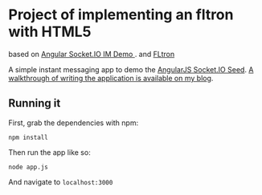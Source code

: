 # Project of implementing an fltron with HTML5
based on [Angular Socket.IO IM Demo ](https://github.com/btford/angular-socket-io-im).
and [FLtron ](http://www.fltron.com/)

A simple instant messaging app to demo the [AngularJS Socket.IO Seed](https://github.com/btford/angular-socket-io-seed). [A walkthrough of writing the application is available on my blog](http://briantford.com/blog/angular-socket-io.html).

## Running it

First, grab the dependencies with npm:

    npm install

Then run the app like so:

    node app.js

And navigate to `localhost:3000`